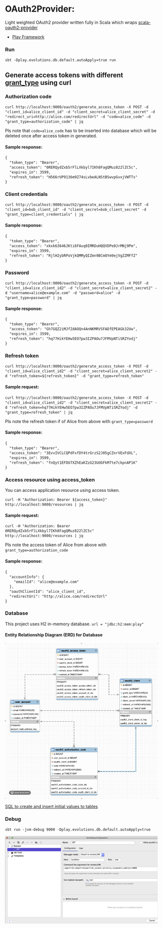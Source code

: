 # OAuth2Provider:

Light weighted OAuth2 provider written fully in Scala which wraps [scala-oauth2-provider](https://github.com/nulab/scala-oauth2-provider)

- [Play Framework](https://www.playframework.com/)

### Run

```
sbt -Dplay.evolutions.db.default.autoApply=true run
```

## Generate access tokens with different [grant_type](https://oauth.net/2/grant-types/) using curl

### Authorization code

```
curl http://localhost:9000/oauth2/generate_access_token -X POST -d "client_id=alice_client_id" -d "client_secret=alice_client_secret" -d "redirect_uri=http://alice.com/redirectUrl" -d "code=alice_code" -d "grant_type=authorization_code" | jq
```
Pls note that `code=alice_code` has to be inserted into database which will be deleted once after access token in generated.

#### Sample response:
```
{
  "token_type": "Bearer",
  "access_token": "0RERQydZxb5rFlLXkbyl7IKh8FagQMuz822lZC5c",
  "expires_in": 3599,
  "refresh_token": "H566rUP9136m9Z74sLvbeALNStBSwvpGvxjVWTTs"
}
```


### Client credentials

```
curl http://localhost:9000/oauth2/generate_access_token -X POST -d "client_id=bob_client_id" -d "client_secret=bob_client_secret" -d "grant_type=client_credentials" | jq
```

#### Sample response:
```
{
  "token_type": "Bearer",
  "access_token": "xkxk63646JKti6FAuq0IMRDuHQQVDPe0JrMNj9Pm",
  "expires_in": 3599,
  "refresh_token": "RjlH2ybRPoVjkQMMyQIZmn9BCmOYm9ejVgZZMFfZ"
}
```

### Password

```
curl http://localhost:9000/oauth2/generate_access_token -X POST -d "client_id=alice_client_id2" -d "client_secret=alice_client_secret2" -d "username=alice@example.com" -d "password=alice" -d "grant_type=password" | jq
```

#### Sample response:
```
{
  "token_type": "Bearer",
  "access_token": "Gh7GQZ2iMJfZdAOQn4AnNKMRVSFADfEPEAGk32Uw",
  "expires_in": 3599,
  "refresh_token": "hq77HikYEHw5EO7pw3IZPAOu7JFMVpNTiSRZYodj"
}
```

### Refresh token

```
curl http://localhost:9000/oauth2/generate_access_token -X POST -d "client_id=alice_client_id2" -d "client_secret=alice_client_secret2" -d "refresh_token=${refresh_token}" -d "grant_type=refresh_token"
```

#### Sample request: 
``` 
curl http://localhost:9000/oauth2/generate_access_token -X POST -d "client_id=alice_client_id2" -d "client_secret=alice_client_secret2" -d "refresh_token=hq77HikYEHw5EO7pw3IZPAOu7JFMVpNTiSRZYodj" -d "grant_type=refresh_token" | jq
``` 
Pls note the refresh token if of Alice from above with `grant_type=password`

#### Sample response:
```
{
  "token_type": "Bearer",
  "access_token": "3EvvIVCLCQPdFxfDY4trGrzS2J05gCZnrVExFdXL",
  "expires_in": 3599,
  "refresh_token": "fnQyt1EFDU7XZhEaKZzG23UdGFkM7te7ckpnAP1K"
}
```

### Access resource using access_token

You can access application resource using access token.

```
curl -H "Authorization: Bearer ${access_token}" http://localhost:9000/resources | jq
```

#### Sample request: 
``` 
curl -H "Authorization: Bearer 0RERQydZxb5rFlLXkbyl7IKh8FagQMuz822lZC5c" http://localhost:9000/resources | jq
``` 
Pls note the access token of Alice from above with `grant_type=authorization_code`

#### Sample response:
```
{
  "accountInfo": {
    "emailId": "alice@example.com"
  },
  "oauthClientId": "alice_client_id",
  "redirectUri": "http://alice.com/redirectUrl"
}
```
### Database
This project uses H2 in-memory database. `url = "jdbc:h2:mem:play"`

#### Entity Relationship Diagram (ERD) for Database

![Entity Relationship Diagram (ERD) for database](https://github.com/tranandh87/OAuth2Provider/blob/main/asset/images/ERD_Oauth2Provider.gif)

[SQL to create and insert initial values to tables](https://github.com/tranandh87/OAuth2Provider/blob/main/conf/evolutions/default/1.sql)


### Debug

```
sbt run -jvm-debug 9000 -Dplay.evolutions.db.default.autoApply=true
```
![Debug config](https://github.com/tranandh87/OAuth2Provider/blob/main/asset/images/Debug_Scala.png)
